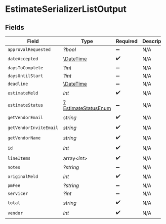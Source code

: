 # EstimateSerializerListOutput


## Fields

| Field                                                            | Type                                                             | Required                                                         | Description                                                      |
| ---------------------------------------------------------------- | ---------------------------------------------------------------- | ---------------------------------------------------------------- | ---------------------------------------------------------------- |
| `approvalRequested`                                              | *?bool*                                                          | :heavy_minus_sign:                                               | N/A                                                              |
| `dateAccepted`                                                   | [\DateTime](https://www.php.net/manual/en/class.datetime.php)    | :heavy_check_mark:                                               | N/A                                                              |
| `daysToComplete`                                                 | *?int*                                                           | :heavy_minus_sign:                                               | N/A                                                              |
| `daysUntilStart`                                                 | *?int*                                                           | :heavy_minus_sign:                                               | N/A                                                              |
| `deadline`                                                       | [\DateTime](https://www.php.net/manual/en/class.datetime.php)    | :heavy_minus_sign:                                               | N/A                                                              |
| `estimateMeld`                                                   | *int*                                                            | :heavy_check_mark:                                               | N/A                                                              |
| `estimateStatus`                                                 | [?EstimateStatusEnum](../../models/shared/EstimateStatusEnum.md) | :heavy_minus_sign:                                               | N/A                                                              |
| `getVendorEmail`                                                 | *string*                                                         | :heavy_check_mark:                                               | N/A                                                              |
| `getVendorInviteEmail`                                           | *string*                                                         | :heavy_check_mark:                                               | N/A                                                              |
| `getVendorName`                                                  | *string*                                                         | :heavy_check_mark:                                               | N/A                                                              |
| `id`                                                             | *int*                                                            | :heavy_check_mark:                                               | N/A                                                              |
| `lineItems`                                                      | array<*int*>                                                     | :heavy_check_mark:                                               | N/A                                                              |
| `notes`                                                          | *?string*                                                        | :heavy_minus_sign:                                               | N/A                                                              |
| `originalMeld`                                                   | *int*                                                            | :heavy_check_mark:                                               | N/A                                                              |
| `pmFee`                                                          | *?string*                                                        | :heavy_minus_sign:                                               | N/A                                                              |
| `servicer`                                                       | *?int*                                                           | :heavy_minus_sign:                                               | N/A                                                              |
| `total`                                                          | *string*                                                         | :heavy_check_mark:                                               | N/A                                                              |
| `vendor`                                                         | *int*                                                            | :heavy_check_mark:                                               | N/A                                                              |